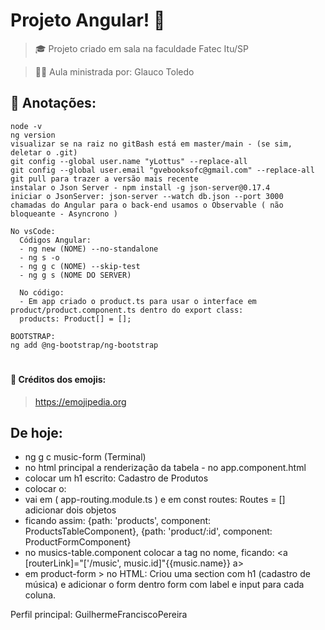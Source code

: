 # Projeto Angular! 🌟

> 🎓 Projeto criado em sala na faculdade Fatec Itu/SP

> 👨‍🏫 Aula ministrada por: Glauco Toledo

## 📝 Anotações:
    node -v
    ng version
    visualizar se na raiz no gitBash está em master/main - (se sim, deletar o .git)
    git config --global user.name "yLottus" --replace-all
    git config --global user.email "gvebooksofc@gmail.com" --replace-all
    git pull para trazer a versão mais recente
    instalar o Json Server - npm install -g json-server@0.17.4
    iniciar o JsonServer: json-server --watch db.json --port 3000
    chamadas do Angular para o back-end usamos o Observable ( não bloqueante - Asyncrono )

    No vsCode:
      Códigos Angular:
      - ng new (NOME) --no-standalone
      - ng s -o
      - ng g c (NOME) --skip-test
      - ng g s (NOME DO SERVER)

      No código:
      - Em app criado o product.ts para usar o interface em product/product.component.ts dentro do export class:
      products: Product[] = [];

    BOOTSTRAP:
    ng add @ng-bootstrap/ng-bootstrap

#

#### 🎉 Créditos dos emojis:
>  <a href="https://emojipedia.org" target="_blank">https://emojipedia.org</a>






## De hoje:

- ng g c music-form (Terminal)
- no html principal a renderização da tabela - no app.component.html
- colocar um h1 escrito: Cadastro de Produtos
- colocar o: <router-outlet></router-outlet>
- vai em ( app-routing.module.ts ) e em const routes: Routes = [] adicionar dois objetos
- ficando assim: 
    {path: 'products', component: ProductsTableComponent},
    {path: 'product/:id', component: ProductFormComponent}
- no musics-table.component colocar a tag <a> no nome, ficando:
    <a [routerLink]="['/music', music.id]"{{music.name}} a>
- em product-form > no HTML: Criou uma section com h1 (cadastro de música) e adicionar o form dentro form com label e input para cada coluna.

Perfil principal: GuilhermeFranciscoPereira
